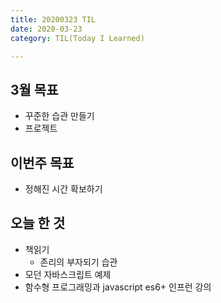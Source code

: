 ```yaml
---
title: 20200323 TIL
date: 2020-03-23
category: TIL(Today I Learned)

---
```


## 3월 목표

- 꾸준한 습관 만들기
- 프로젝트

## 이번주 목표
- 정해진 시간 확보하기

## 오늘 한 것

- 책읽기
  - 존리의 부자되기 습관
- 모던 자바스크립트 예제
- 함수형 프로그래밍과 javascript es6+ 인프런 강의
  



  



